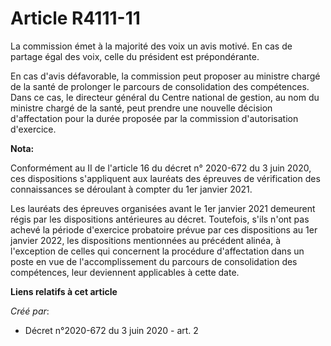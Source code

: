 # Article R4111-11

La commission émet à la majorité des voix un avis motivé. En cas de partage égal des voix, celle du président est
prépondérante.

En cas d'avis défavorable, la commission peut proposer au ministre chargé de la santé de prolonger le parcours de
consolidation des compétences. Dans ce cas, le directeur général du Centre national de gestion, au nom du ministre chargé de
la santé, peut prendre une nouvelle décision d'affectation pour la durée proposée par la commission d'autorisation
d'exercice.

**Nota:**

Conformément au II de l'article 16 du décret n° 2020-672 du 3 juin 2020, ces dispositions s'appliquent aux lauréats des
épreuves de vérification des connaissances se déroulant à compter du 1er janvier 2021.

Les lauréats des épreuves organisées avant le 1er janvier 2021 demeurent régis par les dispositions antérieures au décret.
Toutefois, s'ils n'ont pas achevé la période d'exercice probatoire prévue par ces dispositions au 1er janvier 2022, les
dispositions mentionnées au précédent alinéa, à l'exception de celles qui concernent la procédure d'affectation dans un poste
en vue de l'accomplissement du parcours de consolidation des compétences, leur deviennent applicables à cette date.

**Liens relatifs à cet article**

_Créé par_:

  - Décret n°2020-672 du 3 juin 2020 - art. 2

